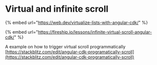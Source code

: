 # Virtual and infinite scroll

{% embed url="https://web.dev/virtualize-lists-with-angular-cdk/" %}

{% embed url="https://fireship.io/lessons/infinite-virtual-scroll-angular-cdk/" %}

A example on how to trigger virtual scroll programmatically  [https://stackblitz.com/edit/angular-cdk-programatically-scroll](https://stackblitz.com/edit/angular-cdk-programatically-scroll) 

